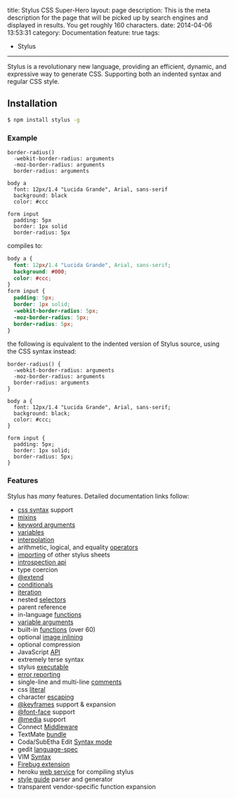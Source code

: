 title: Stylus CSS Super-Hero
layout: page
description: This is the meta description for the page that will be picked up by search engines and displayed in results. You get roughly 160 characters.
date: 2014-04-06 13:53:31
category: Documentation
feature: true
tags:
  - Stylus
---
 Stylus is a revolutionary new language, providing an efficient, dynamic, and expressive way to generate CSS. Supporting both an indented syntax and regular CSS style.
<!--more-->

## Installation

```bash
$ npm install stylus -g
```

### Example

```
border-radius()
  -webkit-border-radius: arguments
  -moz-border-radius: arguments
  border-radius: arguments

body a
  font: 12px/1.4 "Lucida Grande", Arial, sans-serif
  background: black
  color: #ccc

form input
  padding: 5px
  border: 1px solid
  border-radius: 5px
```

compiles to:

```css
body a {
  font: 12px/1.4 "Lucida Grande", Arial, sans-serif;
  background: #000;
  color: #ccc;
}
form input {
  padding: 5px;
  border: 1px solid;
  -webkit-border-radius: 5px;
  -moz-border-radius: 5px;
  border-radius: 5px;
}
```

the following is equivalent to the indented version of Stylus source, using the CSS syntax instead:

```
border-radius() {
  -webkit-border-radius: arguments
  -moz-border-radius: arguments
  border-radius: arguments
}

body a {
  font: 12px/1.4 "Lucida Grande", Arial, sans-serif;
  background: black;
  color: #ccc;
}

form input {
  padding: 5px;
  border: 1px solid;
  border-radius: 5px;
}
```

### Features

 Stylus has _many_ features.  Detailed documentation links follow:

  - [css syntax](docs/css-style.md) support
  - [mixins](docs/mixins.md)
  - [keyword arguments](docs/kwargs.md)
  - [variables](docs/variables.md)
  - [interpolation](docs/interpolation.md)
  - arithmetic, logical, and equality [operators](docs/operators.md)
  - [importing](docs/import.md) of other stylus sheets
  - [introspection api](docs/introspection.md)
  - type coercion
  - [@extend](docs/extend.md)
  - [conditionals](docs/conditionals.md)
  - [iteration](docs/iteration.md)
  - nested [selectors](docs/selectors.md)
  - parent reference
  - in-language [functions](docs/functions.md)
  - [variable arguments](docs/vargs.md)
  - built-in [functions](docs/bifs.md) (over 60)
  - optional [image inlining](docs/functions.url.md)
  - optional compression
  - JavaScript [API](docs/js.md)
  - extremely terse syntax
  - stylus [executable](docs/executable.md)
  - [error reporting](docs/error-reporting.md)
  - single-line and multi-line [comments](docs/comments.md)
  - css [literal](docs/literal.md)
  - character [escaping](docs/escape.md)
  - [@keyframes](docs/keyframes.md) support & expansion
  - [@font-face](docs/font-face.md) support
  - [@media](docs/media.md) support
  - Connect [Middleware](docs/middleware.md)
  - TextMate [bundle](docs/textmate.md)
  - Coda/SubEtha Edit [Syntax mode](https://github.com/atljeremy/Stylus.mode)
  - gedit [language-spec](docs/gedit.md)
  - VIM [Syntax](https://github.com/wavded/vim-stylus)
  - [Firebug extension](docs/firebug.md)
  - heroku [web service](http://styl.heroku.com) for compiling stylus
  - [style guide](https://github.com/lepture/ganam) parser and generator
  - transparent vendor-specific function expansion